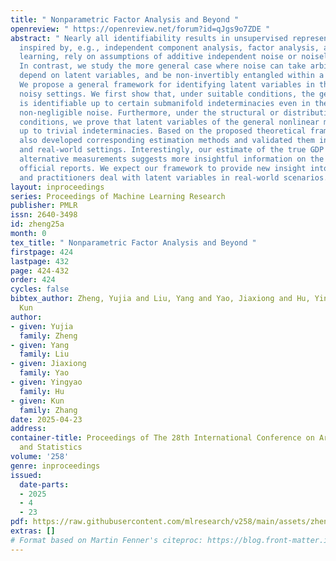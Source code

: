 ```yaml
---
title: " Nonparametric Factor Analysis and Beyond "
openreview: " https://openreview.net/forum?id=qJgs9o7ZDE "
abstract: " Nearly all identifiability results in unsupervised representation learning
  inspired by, e.g., independent component analysis, factor analysis, and causal representation
  learning, rely on assumptions of additive independent noise or noiseless regimes.
  In contrast, we study the more general case where noise can take arbitrary forms,
  depend on latent variables, and be non-invertibly entangled within a nonlinear function.
  We propose a general framework for identifying latent variables in the nonparametric
  noisy settings. We first show that, under suitable conditions, the generative model
  is identifiable up to certain submanifold indeterminacies even in the presence of
  non-negligible noise. Furthermore, under the structural or distributional variability
  conditions, we prove that latent variables of the general nonlinear models are identifiable
  up to trivial indeterminacies. Based on the proposed theoretical framework, we have
  also developed corresponding estimation methods and validated them in various synthetic
  and real-world settings. Interestingly, our estimate of the true GDP growth from
  alternative measurements suggests more insightful information on the economies than
  official reports. We expect our framework to provide new insight into how both researchers
  and practitioners deal with latent variables in real-world scenarios. "
layout: inproceedings
series: Proceedings of Machine Learning Research
publisher: PMLR
issn: 2640-3498
id: zheng25a
month: 0
tex_title: " Nonparametric Factor Analysis and Beyond "
firstpage: 424
lastpage: 432
page: 424-432
order: 424
cycles: false
bibtex_author: Zheng, Yujia and Liu, Yang and Yao, Jiaxiong and Hu, Yingyao and Zhang,
  Kun
author:
- given: Yujia
  family: Zheng
- given: Yang
  family: Liu
- given: Jiaxiong
  family: Yao
- given: Yingyao
  family: Hu
- given: Kun
  family: Zhang
date: 2025-04-23
address:
container-title: Proceedings of The 28th International Conference on Artificial Intelligence
  and Statistics
volume: '258'
genre: inproceedings
issued:
  date-parts:
  - 2025
  - 4
  - 23
pdf: https://raw.githubusercontent.com/mlresearch/v258/main/assets/zheng25a/zheng25a.pdf
extras: []
# Format based on Martin Fenner's citeproc: https://blog.front-matter.io/posts/citeproc-yaml-for-bibliographies/
---
```


